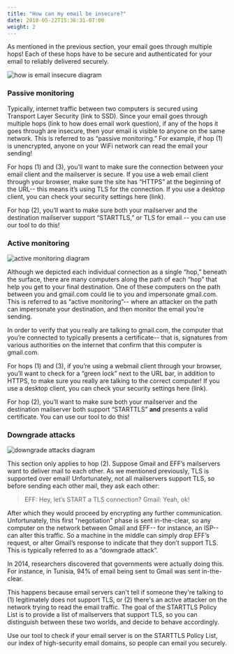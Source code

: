 ```yaml
---
title: "How can my email be insecure?"
date: 2018-05-22T15:36:31-07:00
weight: 2
---
```


As mentioned in the previous section, your email goes through multiple hops! Each of these hops have to be secure and authenticated for your email to reliably delivered securely.

<img src="/images/how-email-insecure.png" alt="how is email insecure diagram">

<h3>Passive monitoring</h3>

Typically, internet traffic between two computers is secured using Transport Layer Security (link to SSD). Since your email goes through multiple hops (link to how does email work question), if any of the hops it goes through are insecure, then your email is visible to anyone on the same network. This is referred to as “passive monitoring.” For example, if hop (1) is unencrypted, anyone on your WiFi network can read the email your sending!

For hops (1) and (3), you’ll want to make sure the connection between your email client and the mailserver is secure. If you use a web email client through your browser, make sure the site has “HTTPS” at the beginning of the URL-- this means it’s using TLS for the connection. If you use a desktop client, you can check your security settings here (link).

For hop (2), you’ll want to make sure both your mailserver and the destination mailserver support “STARTTLS,” or TLS for email -- you can use our tool to do this!

<h3>Active monitoring</h3>
<img src="/images/active-monitoring.png" alt="active monitoring diagram">

Although we depicted each individual connection as a single “hop,” beneath the surface, there are many computers along the path of each “hop” that help you get to your final destination. One of these computers on the path between you and gmail.com could lie to you and impersonate gmail.com. This is referred to as “active monitoring”-- where an attacker on the path can impersonate your destination, and then monitor the email you’re sending.

In order to verify that you really are talking to gmail.com, the computer that you’re connected to typically presents a certificate-- that is, signatures from various authorities on the internet that confirm that this computer is gmail.com.

For hops (1) and (3), if you’re using a webmail client through your browser, you’ll want to check for a “green lock” next to the URL bar, in addition to HTTPS, to make sure you really are talking to the correct computer! If you use a desktop client, you can check your security settings here (link).

For hop (2), you’ll want to make sure both your mailserver and the destination mailserver both support “STARTTLS” <strong>and</strong> presents a valid certificate. You can use our tool to do this!

<h3>Downgrade attacks</h3>

<img src="/images/downgrade-attacks.png" alt="downgrade attacks diagram">

This section only applies to hop (2). Suppose Gmail and EFF’s mailservers want to deliver mail to each other. As we mentioned previously, TLS is supported over email! Unfortunately, not all mailservers support TLS, so before sending each other mail, they ask each other:
    <blockquote>
    EFF: Hey, let’s START a TLS connection?
    Gmail: Yeah, ok!
    </blockquote>
After which they would proceed by encrypting any further communication. Unfortunately, this first "negotiation" phase is sent in-the-clear, so any computer on the network between Gmail and EFF-- for instance, an ISP-- can alter this traffic. So a machine in the middle can simply drop EFF’s request, or alter Gmail’s response to indicate that they don’t support TLS. This is typically referred to as a “downgrade attack”.

In 2014, researchers discovered that governments were actually doing this. For instance, in Tunisia, 94% of email being sent to Gmail was sent in-the-clear.

This happens because email servers can't tell if someone they're talking to (1) legitimately does not support TLS, or (2) there's an active attacker on the network trying to read the email traffic. The goal of the STARTTLS Policy List is to provide a list of mailservers that support TLS, so you can distinguish between these two worlds, and decide to behave accordingly.

Use our tool to check if your email server is on the STARTTLS Policy List, our index of high-security email domains, so people can email you securely.
